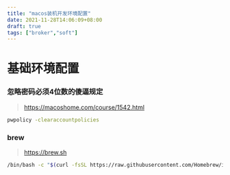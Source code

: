 ```yaml
---
title: "macos装机开发环境配置"
date: 2021-11-28T14:06:09+08:00
draft: true
tags: ["broker","soft"]
---
```


# 基础环境配置
### 忽略密码必须4位数的傻逼规定
> https://macoshome.com/course/1542.html
``` sh
pwpolicy -clearaccountpolicies
```
### brew
> https://brew.sh
``` sh
/bin/bash -c "$(curl -fsSL https://raw.githubusercontent.com/Homebrew/install/HEAD/install.sh)"
```